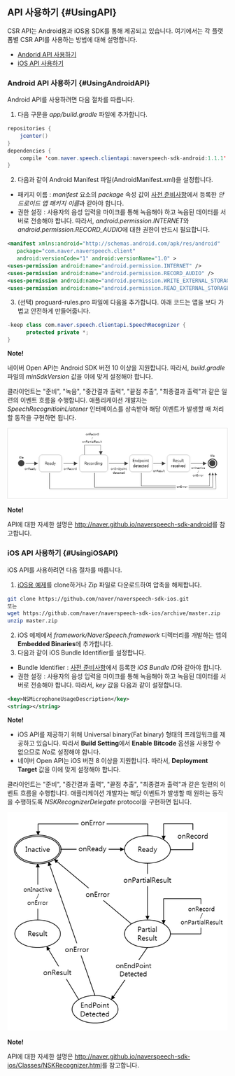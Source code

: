 ## API 사용하기 {#UsingAPI}
CSR API는 Android용과 iOS용 SDK를 통해 제공되고 있습니다. 여기에서는 각 플랫폼별 CSR API를 사용하는 방법에 대해 설명합니다.

* [Andorid API 사용하기](#UsingAndroidAPI)
* [iOS API 사용하기](#UsingiOSAPI)

### Android API 사용하기 {#UsingAndroidAPI}

Android API를 사용하려면 다음 절차를 따릅니다.

1. 다음 구문을 *app/build.gradle* 파일에 추가합니다.
```java
repositories {
    jcenter()
}
dependencies {
    compile 'com.naver.speech.clientapi:naverspeech-sdk-android:1.1.1'
}
```
2. 다음과 같이 Android Manifest 파일(AndroidManifest.xml)을 설정합니다.
  * 패키지 이름 : *manifest* 요소의 *package* 속성 값이 [사전 준비사항](#Preparation)에서 등록한 *안드로이드 앱 패키지 이름*과 같아야 합니다.
  * 권한 설정 : 사용자의 음성 입력을 마이크를 통해 녹음해야 하고 녹음된 데이터를 서버로 전송해야 합니다. 따라서, *android.permission.INTERNET*와 *android.permission.RECORD_AUDIO*에 대한 권한이 반드시 필요합니다.
```xml
<manifest xmlns:android="http://schemas.android.com/apk/res/android"
   package="com.naver.naverspeech.client"
   android:versionCode="1" android:versionName="1.0" >
<uses-permission android:name="android.permission.INTERNET" />
<uses-permission android:name="android.permission.RECORD_AUDIO" />
<uses-permission android:name="android.permission.WRITE_EXTERNAL_STORAGE" />
<uses-permission android:name="android.permission.READ_EXTERNAL_STORAGE" />
```
3. (선택) proguard-rules.pro 파일에 다음을 추가합니다. 아래 코드는 앱을 보다 가볍고 안전하게 만들어줍니다.
```java
-keep class com.naver.speech.clientapi.SpeechRecognizer {
      protected private *;
}
```
<div class="note">
<p><strong>Note!</strong></p>
<p>네이버 Open API는 Android SDK 버전 10 이상을 지원합니다. 따라서, <em>build.gradle</em> 파일의 <em>minSdkVersion</em> 값을 이에 맞게 설정해야 합니다. </p>
</div>

클라이언트는 "준비", "녹음", "중간결과 출력", "끝점 추출", "최종결과 출력"과 같은 일련의 이벤트 흐름을 수행합니다. 애플리케이션 개발자는 *SpeechRecognitioinListener* 인터페이스를 상속받아 해당 이벤트가 발생할 때 처리할 동작을 구현하면 됩니다.

![](/CSR/Resources/Images/CSR_State_Diagram_for_Android.png)

<div class="note">
<p><strong>Note!</strong></p>
<p>API에 대한 자세한 설명은 <a href="http://naver.github.io/naverspeech-sdk-android/">http://naver.github.io/naverspeech-sdk-android</a>를 참고합니다. </p>
</div>

### iOS API 사용하기 {#UsingiOSAPI}

iOS API를 사용하려면 다음 절차를 따릅니다.

1. [iOS용 예제](https://github.com/naver/naverspeech-sdk-ios)를 clone하거나 Zip 파일로 다운로드하여 압축을 해제합니다.
```bash
git clone https://github.com/naver/naverspeech-sdk-ios.git
또는
wget https://github.com/naver/naverspeech-sdk-ios/archive/master.zip
unzip master.zip
```
2. iOS 예제에서 *framework/NaverSpeech.framework* 디렉터리를 개발하는 앱의 **Embedded Binaries**에 추가합니다.
3. 다음과 같이 iOS Bundle Identifier를 설정합니다.
  * Bundle Identifier : [사전 준비사항](#Preparation)에서 등록한 *iOS Bundle ID*와 같아야 합니다.
  * 권한 설정 : 사용자의 음성 입력을 마이크를 통해 녹음해야 하고 녹음된 데이터를 서버로 전송해야 합니다. 따라서, *key* 값을 다음과 같이 설정합니다.
```xml
<key>NSMicrophoneUsageDescription</key>
<string></string>
```

<div class="note">
<p><strong>Note!</strong></p>
<ul><li>iOS API를 제공하기 위해 Universal binary(Fat binary) 형태의 프레임워크를 제공하고 있습니다. 따라서 <strong>Build Setting</strong>에서 <strong>Enable Bitcode</strong> 옵션을 사용할 수 없으므로 <em>No</em>로 설정해야 합니다.</li>
<li>네이버 Open API는 iOS 버전 8 이상을 지원합니다. 따라서, <strong>Deployment Target</strong> 값을 이에 맞게 설정해야 합니다.</li>
</ul>
</div>


클라이언트는 "준비", "중간결과 출력", "끝점 추출", "최종결과 출력"과 같은 일련의 이벤트 흐름을 수행합니다. 애플리케이션 개발자는 해당 이벤트가 발생할 때 원하는 동작을 수행하도록 *NSKRecognizerDelegate* protocol을 구현하면 됩니다.

![](/CSR/Resources/Images/CSR_State_Diagram_for_iOS.png)

<div class="note">
<p><strong>Note!</strong></p>
<p>API에 대한 자세한 설명은 <a href="http://naver.github.io/naverspeech-sdk-ios/Classes/NSKRecognizer.html">http://naver.github.io/naverspeech-sdk-ios/Classes/NSKRecognizer.html</a>를 참고합니다. </p>
</div>
